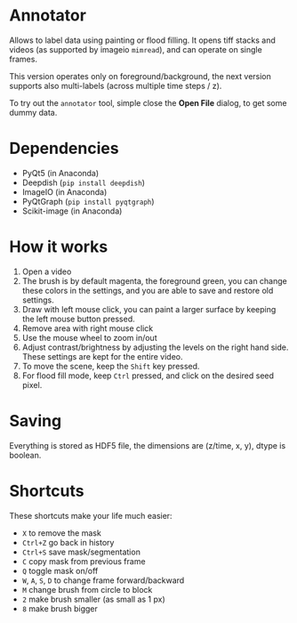 # Annotator
Allows to label data using painting or flood filling.
It opens tiff stacks and videos (as supported by imageio ```mimread```), and
can operate on single frames.

This version operates only on foreground/background, the next version
supports also multi-labels (across multiple time steps / z).

To try out the ```annotator``` tool, simple close the **Open File** dialog,
to get some dummy data.

# Dependencies

- PyQt5 (in Anaconda)
- Deepdish (```pip install deepdish```)
- ImageIO (in Anaconda)
- PyQtGraph (```pip install pyqtgraph```)
- Scikit-image (in Anaconda)

# How it works

1) Open a video
2) The brush is by default magenta, the foreground green, you can change these colors in the settings, 
and you are able to save and restore old settings.
3) Draw with left mouse click, you can paint a larger surface by keeping the left mouse button pressed.
4) Remove area with right mouse click
5) Use the mouse wheel to zoom in/out 
6) Adjust contrast/brightness by adjusting the levels on the right hand side. These settings are kept for the entire video.
7) To move the scene, keep the ```Shift``` key pressed.
8) For flood fill mode, keep ```Ctrl``` pressed, and click on the desired seed pixel.

# Saving

Everything is stored as HDF5 file, the dimensions are (z/time, x, y), dtype is boolean.

# Shortcuts

These shortcuts make your life much easier:

- ```X``` to remove the mask
- ```Ctrl+Z``` go back in history
- ```Ctrl+S``` save mask/segmentation
- ```C``` copy mask from previous frame
- ```Q``` toggle mask on/off
- ```W```, ```A```, ```S```, ```D``` to change frame forward/backward
- ```M``` change brush from circle to block
- ```2``` make brush smaller (as small as 1 px)
- ```8``` make brush bigger 



